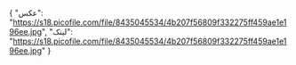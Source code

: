 {
  "عکس": "https://s18.picofile.com/file/8435045534/4b207f56809f332275ff459ae1e196ee.jpg",
  "لینک": "https://s18.picofile.com/file/8435045534/4b207f56809f332275ff459ae1e196ee.jpg"
}
